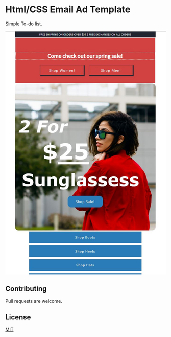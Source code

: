 # Html/CSS Email Ad Template
Simple To-do list.  

![](img/emailAd.JPG)

## Contributing
Pull requests are welcome. 

## License
[MIT](https://choosealicense.com/licenses/mit/)